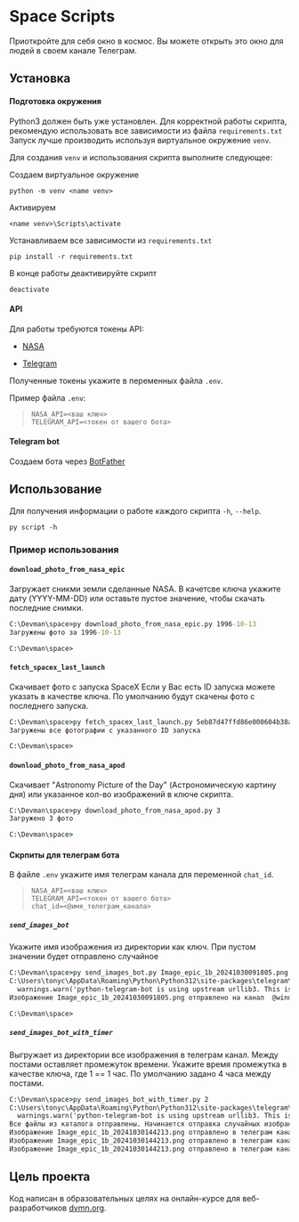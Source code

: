 # Space Scripts #
Приоткройте для себя окно в космос.
Вы можете открыть это окно для людей в своем канале Телеграм.


## Установка ##

#### Подготовка окружения

Python3 должен быть уже установлен.
Для корректной работы скрипта, рекомендую использовать все зависимости из файла `requirements.txt`
Запуск лучше производить используя виртуальное окружение `venv`.

Для создания `venv` и использования скрипта выполните следующее:


Создаем виртуальное окружение
```
python -m venv <name venv>
```

Активируем
```
<name venv>\Scripts\activate
```

Устанавливаем все зависимости из `requirements.txt`
```
pip install -r requirements.txt
```
В конце работы деактивируйте скрипт
```
deactivate
```

#### API

Для работы требуются токены API:
- [NASA](https://api.nasa.gov/#:~:text=Browse%20APIs-,Generate%20API%20Key,-Required%20fields%20are)

- [Telegram](https://smmplanner.com/blog/otlozhennyj-posting-v-telegram/#02:~:text=%D0%B8%D0%BD%D1%81%D1%82%D1%80%D1%83%D0%BC%D0%B5%D0%BD%D1%82%D1%8B%2C%20%D0%BF%D1%80%D0%BE%D0%B4%D0%B0%D0%B6%D0%B8%C2%BB.-,%D0%A1%D0%BE%D0%B7%D0%B4%D0%B0%D0%B5%D0%BC%20%D0%B1%D0%BE%D1%82%D0%B0,-%D0%A1%D0%BB%D0%B5%D0%B4%D1%83%D1%8E%D1%89%D0%B8%D0%B9%20%D1%88%D0%B0%D0%B3%20%E2%80%94%20%D1%81%D0%BE%D0%B7%D0%B4%D0%B0%D0%BD%D0%B8%D0%B5)

Полученные токены укажите в переменных файла `.env`.

Пример файла `.env`:
>```
>NASA_API=<ваш ключ>
>TELEGRAM_API=<токен от вашего бота>
>```

#### Telegram bot

Создаем бота через [BotFather](https://way23.ru/%D1%80%D0%B5%D0%B3%D0%B8%D1%81%D1%82%D1%80%D0%B0%D1%86%D0%B8%D1%8F-%D0%B1%D0%BE%D1%82%D0%B0-%D0%B2-telegram.html)


## Использование ##

Для получения информации о работе каждого скрипта `-h`, `--help`.
```
py script -h
```


### Пример использования ###

#### `download_photo_from_nasa_epic`
Загружает сникми земли сделанные NASA. В качетсве ключа укажите дату (YYYY-MM-DD) или оставьте пустое значение, чтобы скачать последние снимки.
```cmd
C:\Devman\space>py download_photo_from_nasa_epic.py 1996-10-13
Загружены фото за 1996-10-13

C:\Devman\space>
```

#### `fetch_spacex_last_launch`
Скачивает фото с запуска SpaceX
Если у Вас есть ID запуска можете указать в качестве ключа. По умолчанию будут скачены фото с последнего запуска.
```cmd
C:\Devman\space>py fetch_spacex_last_launch.py 5eb87d47ffd86e000604b38a
Загружены все фотографии с указанного ID запуска

C:\Devman\space>
```

#### `download_photo_from_nasa_apod`
Скачивает "Astronomy Picture of the Day" (Астрономическую картину дня) или указанное кол-во изображений в ключе скрипта.
```cmd
C:\Devman\space>py download_photo_from_nasa_apod.py 3
Загружено 3 фото

C:\Devman\space>
```

#### Скрпиты для телеграм бота
В файле `.env` укажите имя телеграм канала для переменной `chat_id`.
>```
>NASA_API=<ваш ключ>
>TELEGRAM_API=<токен от вашего бота>
>chat_id=<@имя_телеграм_канала>
>```


##### `send_images_bot`
Укажите имя изображения из директории как ключ. При пустом значении будет отправлено случайное
```cmd
C:\Devman\space>py send_images_bot.py Image_epic_1b_20241030091805.png
C:\Users\tonyc\AppData\Roaming\Python\Python312\site-packages\telegram\utils\request.py:46: UserWarning: python-telegram-bot is using upstream urllib3. This is allowed but not supported by python-telegram-bot maintainers.
  warnings.warn('python-telegram-bot is using upstream urllib3. This is allowed but not '
Изображение Image_epic_1b_20241030091805.png отправлено на канал  @window_on_space

C:\Devman\space>
```

##### `send_images_bot_with_timer`
Выгружает из директории все изображения в телеграм канал. Между постами оставляет промежуток времени.
Укажите время промежутка в качестве ключа, где 1 == 1 час. По умолчанию задано 4 часа между постами.
```cmd
C:\Devman\space>py send_images_bot_with_timer.py 2
C:\Users\tonyc\AppData\Roaming\Python\Python312\site-packages\telegram\utils\request.py:46: UserWarning: python-telegram-bot is using upstream urllib3. This is allowed but not supported by python-telegram-bot maintainers.
  warnings.warn('python-telegram-bot is using upstream urllib3. This is allowed but not '
Все файлы из каталога отправлены. Начинается отправка случайных изображений из каталога
Изображение Image_epic_1b_20241030144213.png отправлено в телеграм канал @window_on_space
Изображение Image_epic_1b_20241030144213.png отправлено в телеграм канал @window_on_space
Изображение Image_epic_1b_20241030144213.png отправлено в телеграм канал @window_on_space
```


## Цель проекта
Код написан в образовательных целях на онлайн-курсе для веб-разработчиков [dvmn.org](https://dvmn.org/).